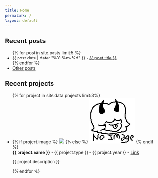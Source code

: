 ```yaml
---
title: Home
permalink: /
layout: default
---
```


## Recent posts

<ul>
  {% for post in site.posts limit:5 %}
  <li>{{ post.date | date: "%Y-%m-%d" }} - <a href="{{ post.url }}" class="post-preview">{{ post.title }}</a></li>
  {% endfor %}
  <li><a href="/blog" class="post-preview">Other posts</a></li>
</ul>

## Recent projects

<ul class="projects">
    {% for project in site.data.projects limit:3%}
    <li>
      <div class="project-card">
        {% if project.image %}
        <img src="{{ project.image }}">
        {% else %}
        <img src="assets/images/projects/noImage.png">
        {% endif %}
        <div class="project-text">
        <b> {{ project.name }}</b> - {{ project.type }} - {{ project.year }} - <a href="{{ project.link }}">Link</a><br>
        <p> {{ project.description }}</p>
        </div>
      </div>
    </li>
    {% endfor %}
    <!-- <li><a href="/blog" class="post-preview">Other projects</a></li> -->
</ul>
